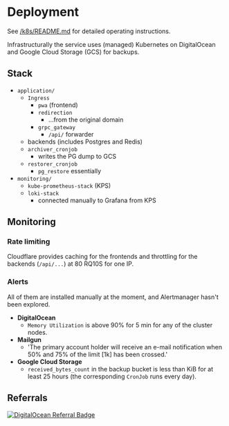 # Deployment

See [/k8s/README.md](/k8s/README.md) for detailed operating instructions.

Infrastructurally the service uses (managed) Kubernetes on DigitalOcean and Google Cloud Storage (GCS) for backups.

## Stack

* `application/`
  * `Ingress`
    * `pwa` (frontend)
    * `redirection`
      * ...from the original domain
    * `grpc_gateway`
      * `/api/` forwarder
  * backends (includes Postgres and Redis)
  * `archiver_cronjob`
    * writes the PG dump to GCS
  * `restorer_cronjob`
    * `pg_restore` essentially
* `monitoring/`
  * `kube-prometheus-stack` (KPS)
  * `loki-stack`
    * connected manually to Grafana from KPS

## Monitoring

### Rate limiting

Cloudflare provides caching for the frontends and throttling for the backends (`/api/...`) at 80 RQ10S for one IP.

### Alerts

All of them are installed manually at the moment, and Alertmanager hasn't been explored.

* **DigitalOcean**
  * `Memory Utilization` is above 90% for 5 min for any of the cluster nodes.
* **Mailgun**
  * 'The primary account holder will receive an e-mail notification when 50% and 75% of the limit [1k] has been crossed.'
* **Google Cloud Storage**
  * `received_bytes_count` in the backup bucket is less than KiB for at least 25 hours (the corresponding `CronJob` runs every day).

## Referrals

[![DigitalOcean Referral Badge](https://web-platforms.sfo2.cdn.digitaloceanspaces.com/WWW/Badge%201.svg)](https://www.digitalocean.com/?refcode=f0acee128096&utm_campaign=Referral_Invite&utm_medium=Referral_Program&utm_source=badge)
